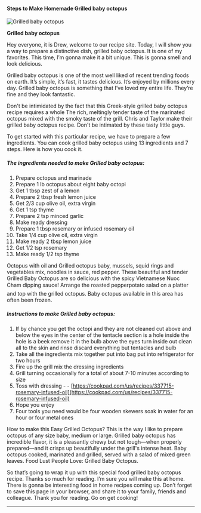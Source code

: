             

#### Steps to Make Homemade Grilled baby octopus

![Grilled baby octopus](https://img-global.cpcdn.com/recipes/4559238849363968/751x532cq70/grilled-baby-octopus-recipe-main-photo.jpg)

**Grilled baby octopus**

Hey everyone, it is Drew, welcome to our recipe site. Today, I will show you a way to prepare a distinctive dish, grilled baby octopus. It is one of my favorites. This time, I’m gonna make it a bit unique. This is gonna smell and look delicious.

Grilled baby octopus is one of the most well liked of recent trending foods on earth. It’s simple, it’s fast, it tastes delicious. It’s enjoyed by millions every day. Grilled baby octopus is something that I’ve loved my entire life. They’re fine and they look fantastic.

Don't be intimidated by the fact that this Greek-style grilled baby octopus recipe requires a whole The rich, meltingly tender taste of the marinated octopus mixed with the smoky taste of the grill. Chris and Taylor make their grilled baby octopus recipe. Don't be intimated by these tasty little guys.

To get started with this particular recipe, we have to prepare a few ingredients. You can cook grilled baby octopus using 13 ingredients and 7 steps. Here is how you cook it.

##### The ingredients needed to make Grilled baby octopus:

1.  Prepare octopus and marinade
2.  Prepare 1 lb octopus about eight baby octopi
3.  Get 1 tbsp zest of a lemon
4.  Prepare 2 tbsp fresh lemon juice
5.  Get 2/3 cup olive oil, extra virgin
6.  Get 1 tsp thyme
7.  Prepare 2 tsp minced garlic
8.  Make ready dressing
9.  Prepare 1 tbsp rosemary or infused rosemary oil
10.  Take 1/4 cup olive oil, extra virgin
11.  Make ready 2 tbsp lemon juice
12.  Get 1/2 tsp rosemary
13.  Make ready 1/2 tsp thyme

Octopus with oil and Grilled octopus baby, mussels, squid rings and vegetables mix, noodles in sauce, red pepper. These beautiful and tender Grilled Baby Octopus are so delicious with the spicy Vietnamese Nuoc Cham dipping sauce! Arrange the roasted pepperpotato salad on a platter and top with the grilled octopus. Baby octopus available in this area has often been frozen.

##### Instructions to make Grilled baby octopus:

1.  If by chance you get the octopi and they are not cleaned cut above and below the eyes in the center of the tentacle section is a hole inside the hole is a beek remove it in the bulb above the eyes turn inside out clean all to the skin and rinse discard everything but tentacles and bulb
2.  Take all the ingredients mix together put into bag put into refrigerator for two hours
3.  Fire up the grill mix the dressing ingredients
4.  Grill turning occasionally for a total of about 7-10 minutes according to size
5.  Toss with dressing - - [https://cookpad.com/us/recipes/337715-rosemary-infused-oil](https://cookpad.com/us/recipes/337715-rosemary-infused-oil)
6.  Hope you enjoy
7.  Four tools you need would be four wooden skewers soak in water for an hour or four metal ones

How to make this Easy Grilled Octopus? This is the way I like to prepare octopus of any size baby, medium or large. Grilled baby octopus has incredible flavor, it is a pleasantly chewy but not tough—when properly prepared—and it crisps up beautifully under the grill's intense heat. Baby octopus cooked, marinated and grilled, served with a salad of mixed green leaves. Food Lust People Love: Grilled Baby Octopus.

So that’s going to wrap it up with this special food grilled baby octopus recipe. Thanks so much for reading. I’m sure you will make this at home. There is gonna be interesting food in home recipes coming up. Don’t forget to save this page in your browser, and share it to your family, friends and colleague. Thank you for reading. Go on get cooking!

* * *